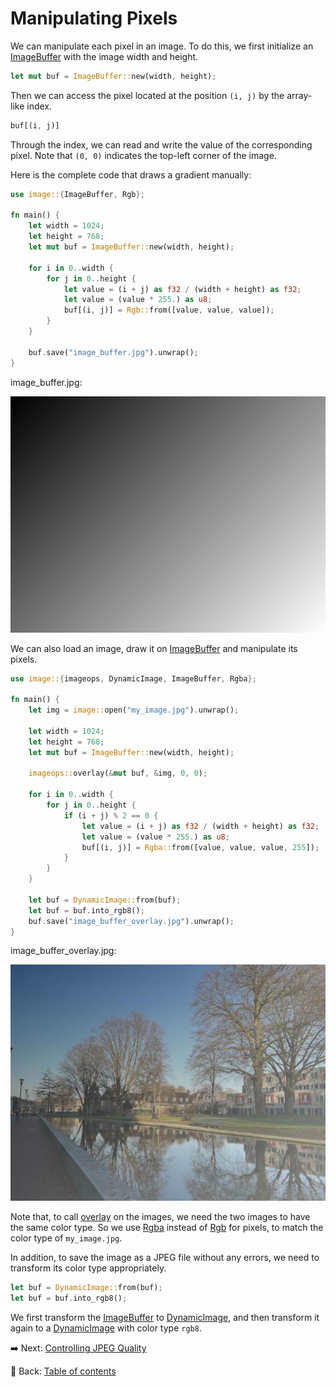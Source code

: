 # Manipulating Pixels

We can manipulate each pixel in an image.
To do this, we first initialize an [ImageBuffer](https://docs.rs/image/latest/image/struct.ImageBuffer.html) with the image width and height.

```rust
let mut buf = ImageBuffer::new(width, height);
```

Then we can access the pixel located at the position `(i, j)` by the array-like index.

```rust
buf[(i, j)]
```

Through the index, we can read and write the value of the corresponding pixel.
Note that `(0, 0)` indicates the top-left corner of the image.

Here is the complete code that draws a gradient manually:

```rust
use image::{ImageBuffer, Rgb};

fn main() {
    let width = 1024;
    let height = 768;
    let mut buf = ImageBuffer::new(width, height);

    for i in 0..width {
        for j in 0..height {
            let value = (i + j) as f32 / (width + height) as f32;
            let value = (value * 255.) as u8;
            buf[(i, j)] = Rgb::from([value, value, value]);
        }
    }

    buf.save("image_buffer.jpg").unwrap();
}
```

image_buffer.jpg:

![image_buffer](./image/image_buffer.jpg)

We can also load an image, draw it on [ImageBuffer](https://docs.rs/image/latest/image/struct.ImageBuffer.html) and manipulate its pixels.

```rust
use image::{imageops, DynamicImage, ImageBuffer, Rgba};

fn main() {
    let img = image::open("my_image.jpg").unwrap();

    let width = 1024;
    let height = 768;
    let mut buf = ImageBuffer::new(width, height);

    imageops::overlay(&mut buf, &img, 0, 0);
    
    for i in 0..width {
        for j in 0..height {
            if (i + j) % 2 == 0 {
                let value = (i + j) as f32 / (width + height) as f32;
                let value = (value * 255.) as u8;
                buf[(i, j)] = Rgba::from([value, value, value, 255]);
            }
        }
    }

    let buf = DynamicImage::from(buf);
    let buf = buf.into_rgb8();
    buf.save("image_buffer_overlay.jpg").unwrap();
}
```

image_buffer_overlay.jpg:

![image_buffer_overlay](./image/image_buffer_overlay.jpg)

Note that, to call [overlay](https://docs.rs/image/latest/image/imageops/fn.overlay.html) on the images, we need the two images to have the same color type.
So we use [Rgba](https://docs.rs/image/latest/image/struct.Rgba.html) instead of [Rgb](https://docs.rs/image/latest/image/struct.Rgb.html) for pixels, to match the color type of `my_image.jpg`.

In addition, to save the image as a JPEG file without any errors, we need to transform its color type appropriately.

```rust
let buf = DynamicImage::from(buf);
let buf = buf.into_rgb8();
```

We first transform the [ImageBuffer](https://docs.rs/image/latest/image/struct.ImageBuffer.html) to [DynamicImage](https://docs.rs/image/latest/image/enum.DynamicImage.html), and then transform it again to a [DynamicImage](https://docs.rs/image/latest/image/enum.DynamicImage.html) with color type `rgb8`.

:arrow_right:  Next: [Controlling JPEG Quality](./controlling_jpeg_quality.md)

:blue_book: Back: [Table of contents](./../README.md)
